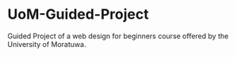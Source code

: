 # UoM-Guided-Project
 Guided Project of a web design for beginners course offered by the University of Moratuwa.
